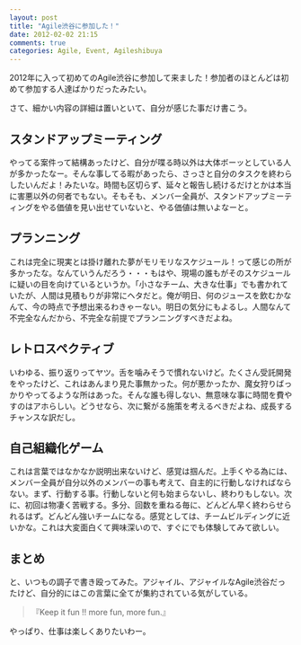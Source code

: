 ```yaml
---
layout: post
title: "Agile渋谷に参加した！"
date: 2012-02-02 21:15
comments: true
categories: Agile, Event, Agileshibuya
---
```


2012年に入って初めてのAgile渋谷に参加して来ました！参加者のほとんどは初めて参加する人達ばかりだったみたい。

さて、細かい内容の詳細は置いといて、自分が感じた事だけ書こう。

<!-- more -->

## スタンドアップミーティング

やってる案件って結構あったけど、自分が喋る時以外は大体ボーッとしている人が多かったなー。そんな事してる暇があったら、さっさと自分のタスクを終わらしたいんだよ！みたいな。時間も区切らず、延々と報告し続けるだけとかは本当に害悪以外の何者でもない。そもそも、メンバー全員が、スタンドアップミーティングをやる価値を見い出せていないと、やる価値は無いよなーと。

## プランニング

これは完全に現実とは掛け離れた夢がモリモリなスケジュール！って感じの所が多かったな。なんていうんだろう・・・もはや、現場の誰もがそのスケジュールに疑いの目を向けているというか。「小さなチーム、大きな仕事」でも書かれていたが、人間は見積もりが非常にヘタだと。俺が明日、何のジュースを飲むかなんて、今の時点で予想出来るわきゃーない。明日の気分にもよるし。人間なんて不完全なんだから、不完全な前提でプランニングすべきだよね。

## レトロスペクティブ

いわゆる、振り返りってヤツ。舌を噛みそうで慣れないけど。たくさん受託開発をやったけど、これはあんまり見た事無かった。何が悪かったか、魔女狩りばっかりやってるような所はあった。そんな誰も得しない、無意味な事に時間を費やすのはアホらしい。どうせなら、次に繋がる施策を考えるべきだよね、成長するチャンスな訳だし。

## 自己組織化ゲーム

これは言葉ではなかなか説明出来ないけど、感覚は掴んだ。上手くやる為には、メンバー全員が自分以外のメンバーの事も考えて、自主的に行動しなければならない。まず、行動する事。行動しないと何も始まらないし、終わりもしない。次に、初回は物凄く苦戦する。多分、回数を重ねる毎に、どんどん早く終わらせられるはず。どんどん強いチームになる。感覚としては、チームビルディングに近いかな。これは大変面白くて興味深いので、すぐにでも体験してみて欲しい。

## まとめ

と、いつもの調子で書き殴ってみた。アジャイル、アジャイルなAgile渋谷だったけど、自分的にはこの言葉に全てが集約されている気がしている。

> 『Keep it fun !! more fun, more fun.』

やっぱり、仕事は楽しくありたいわー。